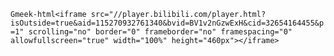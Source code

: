 `Gmeek-html<iframe src="//player.bilibili.com/player.html?isOutside=true&aid=115270932761340&bvid=BV1v2nGzwExH&cid=32654164455&p=1" scrolling="no" border="0" frameborder="no" framespacing="0" allowfullscreen="true" width="100%" height="460px"></iframe>`